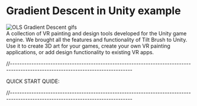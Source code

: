 # Gradient Descent in Unity example

![OLS Gradient Descent gifs](https://raw.githubusercontent.com/InsilicoStudios/Unity-ML-gradient-descent-OLS-liniar-regression/master/OLS.gif)<br>
A collection of VR painting and design tools developed for the Unity game engine. We brought all the features and functionality of Tilt Brush to Unity. Use it to create 3D art for your games, create your own VR painting applications, or add design functionality to existing VR apps.

//---------------------------------------------------------------------------------------------------------------------------------

QUICK START QUIDE:


//---------------------------------------------------------------------------------------------------------------------------------




